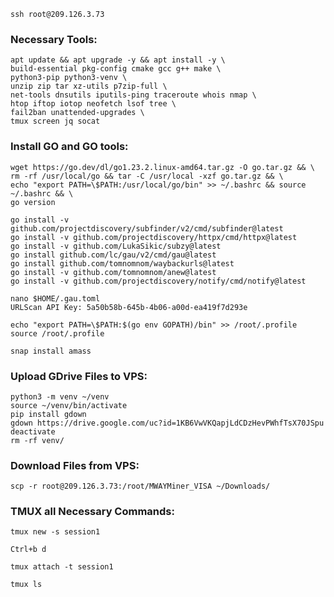 ```
ssh root@209.126.3.73
```

### Necessary Tools:
```
apt update && apt upgrade -y && apt install -y \
build-essential pkg-config cmake gcc g++ make \
python3-pip python3-venv \
unzip zip tar xz-utils p7zip-full \
net-tools dnsutils iputils-ping traceroute whois nmap \
htop iftop iotop neofetch lsof tree \
fail2ban unattended-upgrades \
tmux screen jq socat
```

### Install GO and GO tools:
```
wget https://go.dev/dl/go1.23.2.linux-amd64.tar.gz -O go.tar.gz && \
rm -rf /usr/local/go && tar -C /usr/local -xzf go.tar.gz && \
echo "export PATH=\$PATH:/usr/local/go/bin" >> ~/.bashrc && source ~/.bashrc && \
go version
```
```
go install -v github.com/projectdiscovery/subfinder/v2/cmd/subfinder@latest
go install -v github.com/projectdiscovery/httpx/cmd/httpx@latest
go install -v github.com/LukaSikic/subzy@latest
go install github.com/lc/gau/v2/cmd/gau@latest
go install github.com/tomnomnom/waybackurls@latest
go install -v github.com/tomnomnom/anew@latest
go install -v github.com/projectdiscovery/notify/cmd/notify@latest
```
```
nano $HOME/.gau.toml
URLScan API Key: 5a50b58b-645b-4b06-a00d-ea419f7d293e
```
```
echo "export PATH=\$PATH:$(go env GOPATH)/bin" >> /root/.profile
source /root/.profile
```
```
snap install amass
```

### Upload GDrive Files to VPS:
```
python3 -m venv ~/venv
source ~/venv/bin/activate
pip install gdown
gdown https://drive.google.com/uc?id=1KB6VwVKQapjLdCDzHevPWhfTsX70JSpu
deactivate
rm -rf venv/
```

### Download Files from VPS:
```
scp -r root@209.126.3.73:/root/MWAYMiner_VISA ~/Downloads/
```

### TMUX all Necessary Commands:
```
tmux new -s session1
```
```
Ctrl+b d
```
```
tmux attach -t session1
```
```
tmux ls
```
